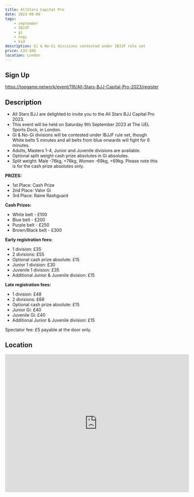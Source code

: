 ```yaml
---
title: AllStars Capital Pro
date: 2023-09-09
tags:
    - september
    - IBJJF
    - gi 
    - nogi 
    - kid
description: Gi & No-Gi divisions contested under IBJJF rule set
price: £33-£60
location: London
---
```

## Sign Up
https://topgame.network/event/116/All-Stars-BJJ-Capital-Pro-2023/register

## Description
<ul>
  <li>All Stars BJJ are delighted to invite you to the All Stars BJJ Capital Pro 2023.</li>
  <li>This event will be held on Saturday 9th September 2023 at The UEL Sports Dock, in London.</li>
  <li>Gi & No-Gi divisions will be contested under IBJJF rule set, though White belts 5 minutes and all belts from blue onwards will fight for 6 minutes.</li>
  <li>Adults, Masters 1-4, Junior and Juvenile divisions are available.</li>
  <li>Optional split weight cash prize absolutes in Gi absolutes.</li>
  <li>Split weight: Male -76kg, +76kg, Women -69kg, +69kg. Please note this is for the cash prize absolutes only.</li>
</ul>

<p><strong>PRIZES:</strong></p>
<ul>
  <li>1st Place: Cash Prize</li>
  <li>2nd Place: Valor Gi</li>
  <li>3rd Place: Raine Rashguard</li>
</ul>

<p><strong>Cash Prizes:</strong></p>
<ul>
  <li>White belt - £100</li>
  <li>Blue belt - £200</li>
  <li>Purple belt - £250</li>
  <li>Brown/Black belt - £300</li>
</ul>

<p><strong>Early registration fees:</strong></p>
<ul>
  <li>1 division: £35</li>
  <li>2 divisions: £55</li>
  <li>Optional cash prize absolute: £15</li>
  <li>Junior 1 division: £30</li>
  <li>Juvenile 1 division: £35</li>
  <li>Additional Junior & Juvenile division: £15</li>
</ul>

<p><strong>Late registration fees:</strong></p>
<ul>
  <li>1 division: £48</li>
  <li>2 divisions: £68</li>
  <li>Optional cash prize absolute: £15</li>
  <li>Junior Gi: £40</li>
  <li>Juvenile Gi: £40</li>
  <li>Additional Junior & Juvenile division: £15</li>
</ul>

<p>Spectator fee: £5 payable at the door only.</p>


## Location
<iframe src="https://www.google.com/maps/embed?pb=!1m18!1m12!1m3!1d2483.3093451974305!2d0.06616477639290344!3d51.5075404718133!2m3!1f0!2f0!3f0!3m2!1i1024!2i768!4f13.1!3m3!1m2!1s0x47d8a898f043ebd3%3A0xc9235c9eb9e5707c!2sSportsDock!5e0!3m2!1sen!2suk!4v1689628585840!5m2!1sen!2suk" width="600" height="450" style="border:0;" allowfullscreen="" loading="lazy" referrerpolicy="no-referrer-when-downgrade"></iframe>